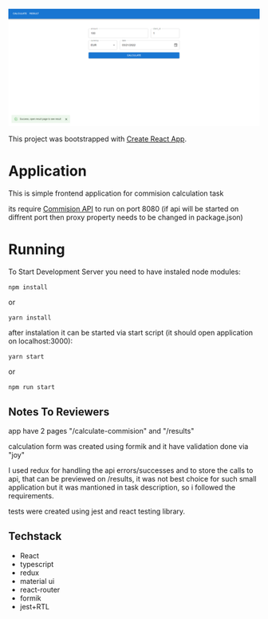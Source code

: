 ![commision calculator](app.png)

This project was bootstrapped with [Create React App](https://github.com/facebook/create-react-app).

# Application
This is simple frontend application for commision calculation task

its require [Commision API](https://github.com/poizxc/commision-api) to run on port 8080 (if api will be started on diffrent port then proxy property needs to be changed in package.json)


# Running 

To Start Development Server you need to have instaled node modules:

```
npm install
```

or 

```
yarn install
```

after instalation it can be started via start script (it should open application on localhost:3000):

```
yarn start
```
or 
```
npm run start
```

## Notes To Reviewers
app have 2 pages "/calculate-commision" and  "/results"

calculation form was created using formik and it have validation done via "joy"

I used redux for handling the api errors/successes and to store the calls to api, that can be previewed on /results, it was not best choice for such small application but it was mantioned in task description, so i followed the requirements.

tests were created using jest and react testing library.
## Techstack 

- React
- typescript
- redux
- material ui 
- react-router
- formik
- jest+RTL
